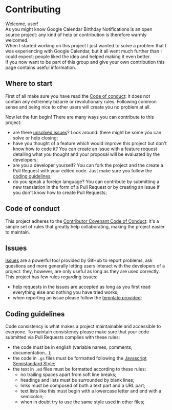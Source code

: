 # Contributing

Welcome, user!  
As you might know Google Calendar Birthday Notifications is an open source project: any kind of help or contribution is therefore warmly welcomed.  
When I started working on this project I just wanted to solve a problem that I was experiencing with Google Calendar, but it all went much further than I could expect: people liked the idea and helped making it even better.  
If you now want to be part of this group and give your own contribution this page contains useful information.

## Where to start

First of all make sure you have read the [Code of conduct](#code-of-conduct): it does not contain any extremely bizarre or revolutionary rules. Following common sense and being nice to other users will create you no problem at all.

Now let the fun begin! There are many ways you can contribute to this project:

- are there [unsolved issues](https://github.com/GioBonvi/GoogleCalendarBirthdayNotifications/issues)? Look around: there might be some you can solve or help closing;
- have you thought of a feature which would improve this project but don't know how to code it? You can create an issue with a feature request detailing what you thought and your proposal will be evaluated by the developers;
- are you a developer yourself? You can fork the project and the create a Pull Request with your edited code. Just make sure you follow the [coding guidelines](#coding-guidelines);
- do you speak a foreign language? You can contribute by submitting a new translation in the form of a Pull Request or by creating an issue if you don't know how to create Pull Requests;

## Code of conduct

This project adheres to the [Contributor Covenant Code of Conduct](CODE_OF_CONDUCT.md): it's a simple set of rules that greatly help collaborating, making the project easier to maintain.

## Issues

[Issues](https://github.com/GioBonvi/GoogleCalendarBirthdayNotifications/issues) are a powerful tool provided by GitHub to report problems, ask questions and more generally letting users interact with the developers of a project: they, however, are only useful as long as they are used correctly.  
This project has few rules regarding issues:

- help requests in the issues are accepted as long as you first read everything else and nothing you have tried works;
- when reporting an issue please follow the [template provided](ISSUE_TEMPLATE.md);

## Coding guidelines

Code consistency is what makes a project maintainable and accessible to everyone. To maintain consistency please make sure that your code submitted via Pull Requests complies with these rules:

- the code must be in english (variable names, comments, documentation...);
- the code in `.gs` files must be formatted following the [Javascript Semistandard Style](https://github.com/Flet/semistandard);
- the text in `.md` files must be formatted according to these rules:
  - no trailing spaces apart from soft line breaks;
  - headings and lists must be surrounded by blank lines;
  - links must be composed of both a text part and a URL part;
  - text lists like this must begin with a lowercase letter and end with a semicolon;
  - when in doubt try to use the same style used in other files;